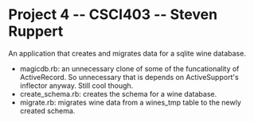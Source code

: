 # Project 4 -- CSCI403 -- Steven Ruppert

An application that creates and migrates data for a sqlite wine database. 

* magicdb.rb: an unnecessary clone of some of the funcationality of
ActiveRecord. So unnecessary that is depends on ActiveSupport's inflector
anyway. Still cool though.
* create_schema.rb: creates the schema for a wine database.
* migrate.rb: migrates wine data from a wines_tmp table to the newly
created schema.
